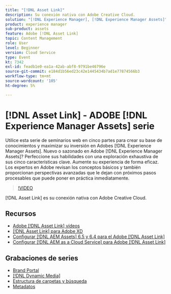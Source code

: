 ```yaml
---
title: "[!DNL Asset Link]"
description: Su conexión nativa con Adobe Creative Cloud.
solution: "[!DNL Experience Manager], [!DNL Experience Manager Assets]"
product: experience manager
sub-product: assets
feature: Adobe [!DNL Asset Link]
topic: Content Management
role: User
level: Beginner
version: Cloud Service
type: Event
kt: 7342
exl-id: feadb1e0-ea1a-42ab-abf8-9791be46796e
source-git-commit: e184d1b56ed23c42e1445434b7ad1e77874566b3
workflow-type: tm+mt
source-wordcount: '105'
ht-degree: 5%

---
```


# [!DNL Asset Link] - ADOBE [!DNL Experience Manager Assets] serie

Utilice esta serie de seminarios web en cinco partes para crear su base de conocimientos y maximizar su inversión en Adobes [!DNL Experience Manager Assets]. Nuevo o sazonado en Adobe [!DNL Experience Manager Assets]? Perfeccione sus habilidades con una exploración exhaustiva de sus cinco características clave. Aumente su experiencia de forma eficaz. Los expertos en Adobe revisan los conceptos básicos y también proporcionan perspectivas avanzadas que le dejan con próximos pasos procesables que puede poner en práctica inmediatamente.

>[!VIDEO](https://video.tv.adobe.com/v/332127/?quality=12&learn=on&hidetitle=true)

[!DNL Asset Link] es su conexión nativa con Adobe Creative Cloud.

## Recursos

* [Adobe [!DNL Asset Link] vídeos](https://experienceleague.adobe.com/en/docs/experience-manager-learn/assets/adobe-asset-link/launch-adobe-asset-link)
* [[!DNL Asset Link] para Adobe XD](https://helpx.adobe.com/es/enterprise/using/adobe-asset-link-for-xd.html)
* [Configurar [!DNL AEM Assets] 6.5 y 6.4 para el Adobe [!DNL Asset Link]](https://helpx.adobe.com/enterprise/using/configure-aem-assets-6-for-asset-link.html)
* [Configurar [!DNL AEM as a Cloud Service] para Adobe [!DNL Asset Link]](https://helpx.adobe.com/enterprise/using/configure-aem-assets-for-asset-link.html)

## Grabaciones de series

* [Brand Portal](brand-portal.md)
* [[!DNL Dynamic Media]](dynamic-media.md)
* [Estructura de carpetas y búsqueda](folder-structure-search.md)
* [Metadatos](metadata.md)
